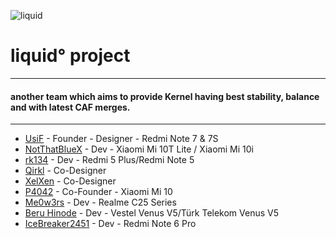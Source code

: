 ![liquid](https://github.com/liquidprjkt/.github/blob/main/banner/banner.jpeg)


# liquid° project

------------------------------------
#### another team which aims to provide Kernel having best stability, balance and with latest CAF merges.
------------------------------------

* [UsiF](https://github.com/UsiFX)    - Founder - Designer - Redmi Note 7 & 7S
* [NotThatBlueX](https://github.com/NotThatBlueX)   - Dev - Xiaomi Mi 10T Lite / Xiaomi Mi 10i
* [rk134](https://github.com/rk134)   - Dev - Redmi 5 Plus/Redmi Note 5
* [Qirkl](https://github.com/qirkl)   - Co-Designer
* [XelXen](https://github.com/XelXen) - Co-Designer
* [P4042](https://github.com/adrian-8901) - Co-Founder - Xiaomi Mi 10
* [Me0w3rs](https://github.com/eun0115) - Dev - Realme C25 Series 
* [Beru Hinode](https://github.com/windowz414) - Dev - Vestel Venus V5/Türk Telekom Venus V5
* [IceBreaker2451](https://github.com/IceBreaker2451) - Dev - Redmi Note 6 Pro
